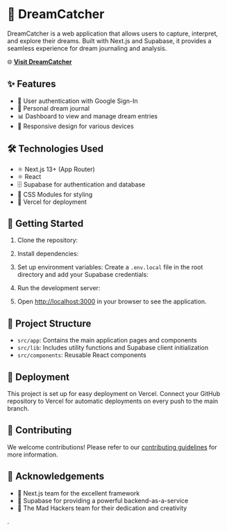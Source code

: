 # 🌙 DreamCatcher

DreamCatcher is a web application that allows users to capture, interpret, and explore their dreams. Built with Next.js and Supabase, it provides a seamless experience for dream journaling and analysis.

🌐 **[Visit DreamCatcher](https://dreamcatcher-ai.vercel.app/)**

## ✨ Features

- 🔐 User authentication with Google Sign-In
- 📓 Personal dream journal
- 📊 Dashboard to view and manage dream entries
- 📱 Responsive design for various devices

## 🛠️ Technologies Used

- ⚛️ Next.js 13+ (App Router)
- ⚛️ React
- 🗄️ Supabase for authentication and database
- 🎨 CSS Modules for styling
- 🚀 Vercel for deployment

## 🚀 Getting Started

1. Clone the repository:

2. Install dependencies:

3. Set up environment variables:
   Create a `.env.local` file in the root directory and add your Supabase credentials:

4. Run the development server:

5. Open [http://localhost:3000](http://localhost:3000) in your browser to see the application.

## 📁 Project Structure

- `src/app`: Contains the main application pages and components
- `src/lib`: Includes utility functions and Supabase client initialization
- `src/components`: Reusable React components

## 🚢 Deployment

This project is set up for easy deployment on Vercel. Connect your GitHub repository to Vercel for automatic deployments on every push to the main branch.

## 🤝 Contributing

We welcome contributions! Please refer to our [contributing guidelines](CONTRIBUTING.md) for more information.

## 🙏 Acknowledgements

- 🎉 Next.js team for the excellent framework
- 🚀 Supabase for providing a powerful backend-as-a-service
- 💪 The Mad Hackers team for their dedication and creativity

.